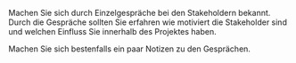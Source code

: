 Machen Sie sich durch Einzelgespräche bei den Stakeholdern bekannt. Durch die Gespräche sollten Sie erfahren wie motiviert die Stakeholder sind und welchen Einfluss Sie innerhalb des Projektes haben.

Machen Sie sich bestenfalls ein paar Notizen zu den Gesprächen.